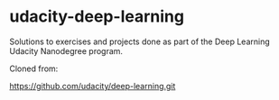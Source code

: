 # udacity-deep-learning
Solutions to exercises and projects done as part of the Deep Learning Udacity Nanodegree program.

Cloned from:

https://github.com/udacity/deep-learning.git
